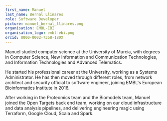 ```yaml
---
first_name: Manuel
last_name: Bernal Llinares
role: Software Developer
picture: manuel_bernal_llinares.png
organisation: EMBL-EBI
organisation_logo: embl-ebi.png
orcid: 0000-0002-7368-180X
---
```


Manuel studied computer science at the University of Murcia, with degrees in Computer Science, New Information and Communication Technologies, and Information Technologies and Advanced Telematics. 

He started his professional career at the University, working as a Systems Administrator. He has then moved through different roles, from network architect and security official to software engineer, joining EMBL's European Bioinformatics Institute in 2016. 

After working in the Proteomics team and the Biomodels team, Manuel joined the Open Targets back end team, working on our cloud infrastructure and data analysis pipelines, and delivering engineering magic using Terraform, Google Cloud, Scala and Spark.
